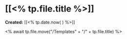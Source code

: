 # [[<% tp.file.title %>]]
**Created:** [[<% tp.date.now( ) %>]]


<% await tp.file.move("/Templates" + "/" + tp.file.title) %>